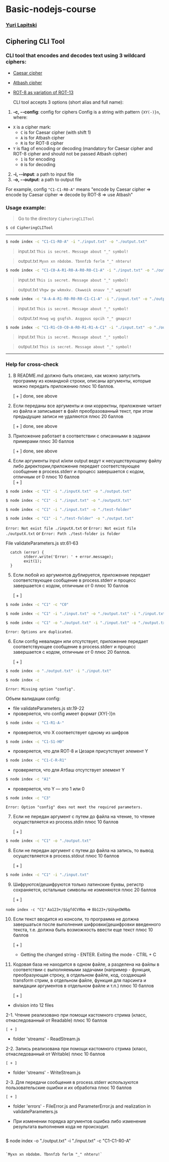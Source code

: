 # Basic-nodejs-course
### [Yuri Lapitski](lyurik@tut.by)
## Ciphering CLI Tool
### CLI tool that encodes and decodes text using 3 wildcard ciphers:
* [Caesar cipher](https://en.wikipedia.org/wiki/Caesar_cipher)
* [Atbash cipher](https://en.wikipedia.org/wiki/Atbash)
* [ROT-8 as variation of ROT-13](https://en.wikipedia.org/wiki/ROT13)
  
  CLI tool accepts 3 options (short alias and full name):

1.  **-c, --config**: config for ciphers
Config is a string with pattern `{XY(-)}n`, where:
  * `X` is a cipher mark:
    * `C` is for Caesar cipher (with shift 1)
    * `A` is for Atbash cipher
    * `R` is for ROT-8 cipher
  * `Y` is flag of encoding or decoding (mandatory for Caesar cipher and ROT-8 cipher and should not be passed Atbash cipher)
    * `1` is for encoding
    * `0` is for decoding
2.  **-i, --input**: a path to input file
3.  **-o, --output**: a path to output file

For example, config `"C1-C1-R0-A"` means "encode by Caesar cipher => encode by Caesar cipher => decode by ROT-8 => use Atbash"


### Usage example:  

> Go to the directory `CipheringCLITool`
```bash
$ cd CipheringCLITool
```
---------------------------------------------------------------
```bash
$ node index -c "C1-C1-R0-A" -i "./input.txt" -o "./output.txt"
```

> input.txt
> `This is secret. Message about "_" symbol!`

> output.txt
> `Myxn xn nbdobm. Tbnnfzb ferlm "_" nhteru!`

```bash
$ node index -c "C1-C0-A-R1-R0-A-R0-R0-C1-A" -i "./input.txt" -o "./output.txt"
```

> input.txt
> `This is secret. Message about "_" symbol!`

> output.txt
> `Vhgw gw wkmxkv. Ckwwoik onauv "_" wqcnad!`

```bash
$ node index -c "A-A-A-R1-R0-R0-R0-C1-C1-A" -i "./input.txt" -o "./output.txt"
```

> input.txt
> `This is secret. Message about "_" symbol!`

> output.txt
> `Hvwg wg gsqfsh. Asggous opcih "_" gmapcz!`

```bash
$ node index -c "C1-R1-C0-C0-A-R0-R1-R1-A-C1" -i "./input.txt" -o "./output.txt"
```

> input.txt
> `This is secret. Message about "_" symbol!`

> output.txt
> `This is secret. Message about "_" symbol!`
--------------------------------------------------------------------------------------



### Help for cross-check

1. В README.md должно быть описано, как можно запустить программу из командной строки, описаны аргументы, которые можно передать приложению плюс 10 баллов.
   
    [ + ] done, see above

2. Если переданы все аргументы и они корректны, приложение читает из файла и записывает в файл преобразованный текст, при этом предыдущие записи не удаляются плюс 20 баллов

    [ + ] done, see above
   
3. Приложение работает в соответствии с описанными в задании примерами плюс 30 баллов
   
    [ + ] done, see above

4. Если аргументы input и/или output ведут к несуществующему файлу либо директории,приложение передает соответствующее сообщение в process.stderr и прoцесс завершается с кодом, отличным от 0 плюс 10 баллов   
    [ + ]  
   
```bash
$ node index -c "C1" -i "./inputX.txt" -o "./output.txt"
```
```bash
$ node index -c "C1" -i "./input.txt" -o "./outputX.txt"
```
```bash
$ node index -c "C1" -i "./input.txt" -o "./test-folder"
```
```bash
$ node index -c "C1" -i "./test-folder" -o "./output.txt"
```

 `Error: Not exist file ./inputX.txt` or `Error: Not exist file ./outputX.txt` or `Error: Path ./test-folder is folder`

File validateParameters.js str.61-63 
``` 
  catch (error) {
        stderr.write('Error: ' + error.message);
        exit(1);
  } 
```   

5. Если любой из аргументов дублируется, приложение передает соответствующее сообщение в process.stderr и прoцесс завершается с кодом, отличным от 0 плюс 10 баллов

    [ + ]  
   
```bash
$ node index -c "C1" -c "C0"
```
```bash
$ node index -c "C1" -i "./input.txt" -o "./output.txt" -i "./input.txt"
```
```bash
$ node index -c "C1" -o "./output.txt" -i "./input.txt" -o "./output.txt"
```  

 `Error: Options are duplicated.` 

6. Если config невалиден или отсутствует, приложение передает соответствующее сообщение в process.stderr и прoцесс завершается с кодом, отличным от 0 плюс 20 баллов. 

    [ + ]  
   
```bash
$ node index -o "./output.txt" -i "./input.txt"
```
```bash
$ node index -c
```

`Error: Missing option "config".`

Объем валидации config:

* file validateParameters.js str.19-22
* проверяется, что config имеет формат {XY(-)}n
  
```bash
$ node index -c "C1-R1-A-"
```

* проверяется, что X соответствует одному из шифров
  
```bash
$ node index -c "C1-S1-H0"
```

* проверяется, что для ROT-8 и Цезаря присутствует элемент Y
  
```bash
$ node index -c "C1-C-R-R1"
```

* проверяется, что для Атбаш отсутствует элемент Y
  
```bash
$ node index -c "A1"
```
* проверяется, что Y — это 1 или 0

```bash
$ node index -c "C3"
```

`Error: Option "config" does not meet the required parameters.`

7. Если не передан аргумент с путем до файла на чтение, то чтение осуществляется из process.stdin плюс 10 баллов

    [ + ]  
   
```bash
$ node index -c "C1" -o "./output.txt"
```

8. Если не передан аргумент с путем до файла на запись, то вывод осуществляется в process.stdout плюс 10 баллов

    [ + ]  

```bash
$ node index -c "C1" -i "./input.txt"
```

9. Шифруются/дешифруются только латинские буквы, регистр сохраняется, остальные символы не изменяются плюс 20 баллов

    [ + ]  

`node index -c "C1"` `Aa123+/$&gfdCVЯЪЬ` => `Bb123+/$&hgeDWЯЪЬ`

10. Если текст вводится из консоли, то программа не должна завершаться после выполнения шифровки/дешифровки введенного текста, т.е. должна быть возможность ввести еще текст плюс 10 баллов

    [ + ]  
   
    * Getting the changed string - ENTER. Exiting the mode - CTRL + C
  
11. Кодовая база не находится в одном файле, а разделена на файлы в соответствии с выполняемыми задачами (например - функция, преобразующая строку, в отдельном файле, код, создающий transform стрим, в отдельном файле, функция для парсинга и валидации аргументов в отдельном файле и т.п.) плюс 10 баллов

    [ + ]  
   
   * division into 12 files 
    
2-1. Чтение реализовано при помощи кастомного стрима (класс, отнаследованный от Readable) плюс 10 баллов

    [ + ]  
  
   * folder 'streams' - ReadStream.js
  
2-2.  Запись реализована при помощи кастомного стрима (класс, отнаследованный от Writable) плюс 10 баллов

    [ + ]  
    
   * folder 'streams' - WriteStream.js

2-3.  Для передачи сообщения в process.stderr используются пользовательские ошибки и их обработка плюс 10 баллов

    [ + ]  
    
   * folder 'errors' - FileError.js and ParameterError.js and realization in validateParameters.js

* При изменении порядка аргументов ошибка либо изменение результата выполнения кода не происходит.
  
  ```bash
$ node index -o "./output.txt" -i "./input.txt" -c "C1-C1-R0-A"
```

`Myxn xn nbdobm. Tbnnfzb ferlm "_" nhteru!`
